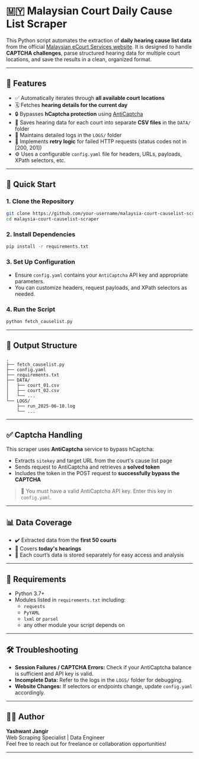 # 🇲🇾 Malaysian Court Daily Cause List Scraper

This Python script automates the extraction of **daily hearing cause list data** from the official [Malaysian eCourt Services website](https://ecourtservices.kehakiman.gov.my/CauseList). It is designed to handle **CAPTCHA challenges**, parse structured hearing data for multiple court locations, and save the results in a clean, organized format.

---

## 📌 Features

- ✅ Automatically iterates through **all available court locations**
- 🗓️ Fetches **hearing details for the current day**
- 🔒 Bypasses **hCaptcha protection** using [AntiCaptcha](https://anti-captcha.com/)
- 📁 Saves hearing data for each court into separate **CSV files** in the `DATA/` folder
- 📜 Maintains detailed logs in the `LOGS/` folder
- 🔁 Implements **retry logic** for failed HTTP requests (status codes not in [200, 201])
- ⚙️ Uses a configurable `config.yaml` file for headers, URLs, payloads, XPath selectors, etc.

---

## 🏁 Quick Start

### 1. Clone the Repository

```bash
git clone https://github.com/your-username/malaysia-court-causelist-scraper.git
cd malaysia-court-causelist-scraper
```

### 2. Install Dependencies

```bash
pip install -r requirements.txt
```

### 3. Set Up Configuration

- Ensure `config.yaml` contains your `AntiCaptcha` API key and appropriate parameters.
- You can customize headers, request payloads, and XPath selectors as needed.

### 4. Run the Script

```bash
python fetch_causelist.py
```

---

## 📁 Output Structure

```
.
├── fetch_causelist.py
├── config.yaml
├── requirements.txt
├── DATA/
│   ├── court_01.csv
│   ├── court_02.csv
│   └── ...
└── LOGS/
    ├── run_2025-06-10.log
    └── ...
```

---

## ✅ Captcha Handling

This scraper uses **AntiCaptcha** service to bypass hCaptcha:

- Extracts `sitekey` and target URL from the court's cause list page
- Sends request to AntiCaptcha and retrieves a **solved token**
- Includes the token in the POST request to **successfully bypass the CAPTCHA**

> 🔐 You must have a valid AntiCaptcha API key. Enter this key in `config.yaml`.

---

## 📊 Data Coverage

- ✔️ Extracted data from the **first 50 courts**
- 📅 Covers **today's hearings**
- 📄 Each court’s data is stored separately for easy access and analysis

---

## 🧰 Requirements

- Python 3.7+
- Modules listed in `requirements.txt` including:
  - `requests`
  - `PyYAML`
  - `lxml` or `parsel`
  - any other module your script depends on

---

## 🛠️ Troubleshooting

- **Session Failures / CAPTCHA Errors:** Check if your AntiCaptcha balance is sufficient and API key is valid.
- **Incomplete Data:** Refer to the logs in the `LOGS/` folder for debugging.
- **Website Changes:** If selectors or endpoints change, update `config.yaml` accordingly.

---

## 🧑‍💻 Author

**Yashwant Jangir**  
Web Scraping Specialist | Data Engineer  
Feel free to reach out for freelance or collaboration opportunities!

---


